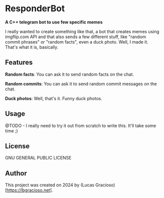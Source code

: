 # ResponderBot

**A C++ telegram bot to use few specific memes**

I really wanted to create something like that, a bot that creates memes using imgflip.com API and that also sends a few different stuff, like "random commit phrases" or "random facts", even a duck photo. Well, I made it.
That's what it is, basically.

## Features
**Random facts**: You can ask it to send random facts on the chat.

**Random commits**: You can ask it to send random commit messages on the chat.

**Duck photos**: Well, that's it. Funny duck photos.

## Usage
@TODO - I really need to try it out from scratch to write this. It'll take some time ;)

## License
GNU GENERAL PUBLIC LICENSE

## Author
This project was created on 2024 by (Lucas Gracioso)[https://lbgracioso.net].